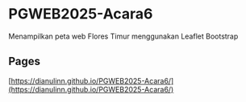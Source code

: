 # PGWEB2025-Acara6
Menampilkan peta web Flores Timur menggunakan Leaflet Bootstrap

## Pages
[https://dianulinn.github.io/PGWEB2025-Acara6/](https://dianulinn.github.io/PGWEB2025-Acara6/)